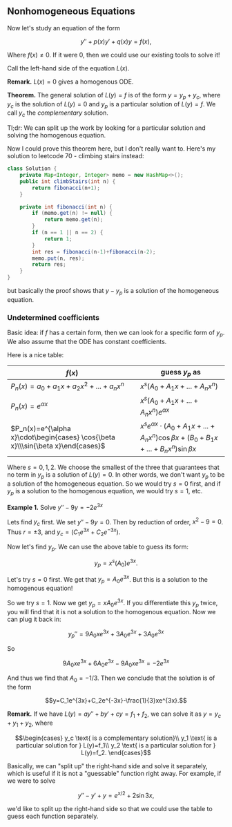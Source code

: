 ## Nonhomogeneous Equations

Now let's study an equation of the form

$$y''+p(x)y'+q(x)y=f(x),$$

Where $f(x) \neq 0$. If it were $0$, then we could use our existing tools to solve it!

Call the left-hand side of the equation $L(x)$. 

**Remark.** $L(x)=0$ gives a homogenous ODE.

**Theorem.** The general solution of $L(y)=f$ is of the form $y=y_p+y_c$, where $y_c$ is the solution of $L(y)=0$ and $y_p$ is a particular solution of $L(y)=f$. We call $y_c$ the *complementary* solution.

Tl;dr: We can split up the work by looking for a particular solution and solving the homogenous equation.

Now I could prove this theorem here, but I don't really want to. Here's my solution to leetcode 70 - climbing stairs instead:

```java
class Solution {
    private Map<Integer, Integer> memo = new HashMap<>();
    public int climbStairs(int n) {
        return fibonacci(n+1);
    }

    private int fibonacci(int n) {
        if (memo.get(n) != null) {
            return memo.get(n);
        }
        if (n == 1 || n == 2) {
            return 1;
        }
        int res = fibonacci(n-1)+fibonacci(n-2);
        memo.put(n, res);
        return res;
    }
}
```

but basically the proof shows that $y-y_p$ is a solution of the homogeneous equation.

### Undetermined coefficients

Basic idea: if $f$ has a certain form, then we can look for a specific form of $y_p$. We also assume that the ODE has constant coefficients. 

Here is a nice table:

|$f(x)$|guess $y_p$ as|
|------|------|
|$P_n(x)=a_0+a_1x+a_2x^2+...+a_nx^n$|$x^s(A_0+A_1x+...+A_nx^n)$|
|$P_n(x)=e^{\alpha x}$|$x^s(A_0+A_1x+...+A_nx^n)e^{\alpha x}$|
|$P_n(x)=e^{\alpha x}\cdot\begin{cases} \cos{\beta x}\\\sin{\beta x}\end{cases}$|$x^se^{\alpha x}\cdot(A_0+A_1x+...+A_nx^n)\cos{\beta}x+(B_0+B_1x+...+B_nx^n)\sin{\beta}x$|

Where $s=0, 1, 2$. We choose the smallest of the three that guarantees that no term in $y_p$ is a solution of $L(y)=0$. In other words, we don't want $y_p$ to be a solution of the homogeneous equation. So we would try $s=0$ first, and if $y_p$ is a solution to the homogenous equation, we would try $s=1$, etc.

**Example 1.** Solve $y''-9y=-2e^{3x}$

Lets find $y_c$ first. We set $y''-9y=0$. Then by reduction of order, $x^2-9=0$. Thus $r=\pm3$, and $y_c=(C_1e^{3x}+C_2e^{-3x})$.

Now let's find $y_p$. We can use the above table to guess its form:

$$y_p=x^s(A_0)e^{3x}.$$

Let's try $s=0$ first. We get that $y_p=A_0e^{3x}$. But this is a solution to the homogenous equation!

So we try $s=1$. Now we get $y_p=xA_0e^{3x}$. If you differentiate this $y_p$ twice, you will find that it is not a solution to the homogenous equation. Now we can plug it back in:

$${y_p}''=9A_0xe^{3x}+3A_0e^{3x}+3A_0e^{3x}$$

So

$$9A_0xe^{3x}+6A_0e^{3x}-9A_0xe^{3x}=-2e^{3x}$$

And thus we find that $A_0 = -1/3$. Then we conclude that the solution is of the form

$$y=C_1e^{3x}+C_2e^{-3x}-\frac{1}{3}xe^{3x}.$$


**Remark.** If we have $L(y)=ay''+by'+cy=f_1+f_2$, we can solve it as $y=y_c+y_1+y_2$, where

$$\begin{cases}
y_c \text{ is a complementary solution}\\
y_1 \text{ is a particular solution for } L(y)=f_1\\
y_2 \text{ is a particular solution for } L(y)=f_2.
\end{cases}$$

Basically, we can "split up" the right-hand side and solve it separately, which is useful if it is not a "guessable" function right away. For example, if we were to solve 

$$y''-y'+y=e^{x/2}+2\sin{3x},$$

we'd like to split up the right-hand side so that we could use the table to guess each function separately.